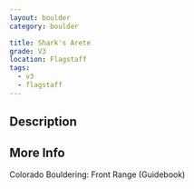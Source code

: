 ```yaml
---
layout: boulder
category: boulder

title: Shark's Arete
grade: V3
location: Flagstaff
tags:
  - v3
  - flagstaff
---
```


## Description


## More Info
Colorado Bouldering: Front Range (Guidebook)

